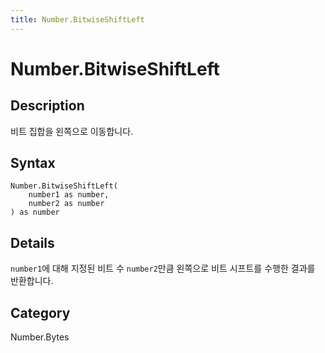 ```yaml
---
title: Number.BitwiseShiftLeft
---
```


# Number.BitwiseShiftLeft


## Description

비트 집합을 왼쪽으로 이동합니다.


## Syntax

```powerquery
Number.BitwiseShiftLeft(
    number1 as number,
    number2 as number
) as number
```


## Details

<code>number1</code>에 대해 지정된 비트 수 <code>number2</code>만큼 왼쪽으로 비트 시프트를 수행한 결과를 반환합니다.



## Category
Number.Bytes
